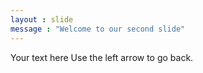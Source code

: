 ```yaml
---
layout : slide
message : "Welcome to our second slide"
---
```

Your text here
Use the left arrow to go back.
